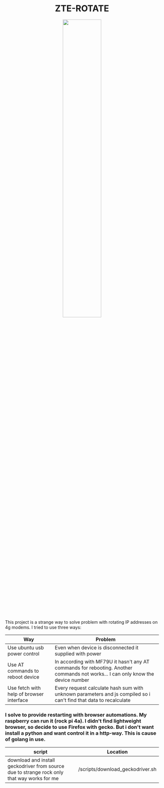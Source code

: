



<h1 align="center">ZTE-ROTATE</h1>
<p align="center">
<img src="https://i.ibb.co/rc6cxfM/wheel.png" width="50%">
</p>
This project is a strange way to solve problem with rotating IP addresses on 4g modems.
I tried to use three ways:
<p></p>
<p> </p>

| Way                                      | Problem                                                                                                                          |
|------------------------------------------|----------------------------------------------------------------------------------------------------------------------------------|
| Use ubuntu usb power control             | Even when device is disconnected it supplied with power                                                                          |
| Use AT commands to reboot device         | In according with MF79U it hasn't any AT commands for rebooting. Another commands not works... I can only know the device number |
| Use fetch with help of browser interface | Every request calculate hash sum with unknown parameters and js compiled so i can't find that data to recalculate                |


<h3>      I solve to provide restarting with browser automations. My raspberry can run it (rock pi 4a).
I didn't find lightweight browser, so decide to use Firefox with gecko. But i don't want install a python
and want control it in a http-way. This is cause of golang in use.
</h3>





| script                                                                                      | Location                         |
|---------------------------------------------------------------------------------------------|----------------------------------|
| download and install geckodriver from source due to strange rock only that way works for me | /scripts/download_geckodriver.sh |









